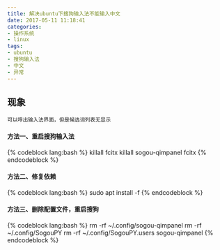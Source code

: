 ```yaml
---
title: 解决ubuntu下搜狗输入法不能输入中文
date: 2017-05-11 11:18:41
categories:
- 操作系统
- linux
tags:
- ubuntu
- 搜狗输入法
- 中文
- 异常
---
```

## 现象
```
可以呼出输入法界面，但是候选词列表无显示
```

#### 方法一、重启搜狗输入法
{% codeblock lang:bash %}
killall fcitx
killall sogou-qimpanel
fcitx
{% endcodeblock %}

<!-- more -->
#### 方法二、修复依赖
{% codeblock lang:bash %}
sudo apt install -f
{% endcodeblock %}

#### 方法三、删除配置文件，重启搜狗
{% codeblock lang:bash %}
rm -rf ~/.config/sogou-qimpanel
rm -rf ~/.config/SogouPY
rm -rf ~/.config/SogouPY.users
sogou-qimpanel
{% endcodeblock %}
